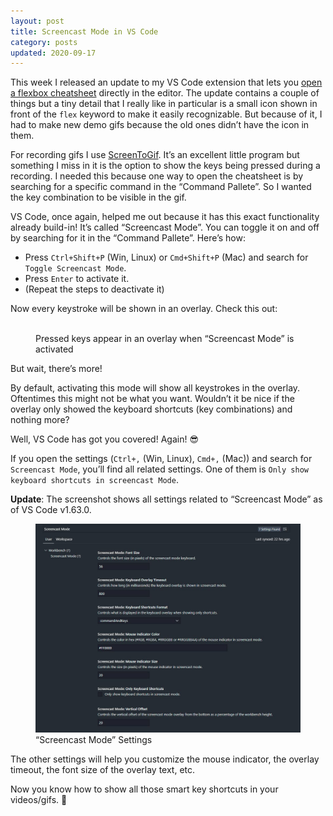 ```yaml
---
layout: post
title: Screencast Mode in VS Code
category: posts
updated: 2020-09-17
---
```


This week I released an update to my VS Code extension that lets you [open a flexbox cheatsheet](https://marketplace.visualstudio.com/items?itemName=dzhavat.css-flexbox-cheatsheet) directly in the editor. The update contains a couple of things but a tiny detail that I really like in particular is a small icon shown in front of the `flex` keyword to make it easily recognizable. But because of it, I had to make new demo gifs because the old ones didn’t have the icon in them.

For recording gifs I use [ScreenToGif](https://www.screentogif.com/). It’s an excellent little program but something I miss in it is the option to show the keys being pressed during a recording. I needed this because one way to open the cheatsheet is by searching for a specific command in the “Command Pallete”. So I wanted the key combination to be visible in the gif.

VS Code, once again, helped me out because it has this exact functionality already build-in! It’s called “Screencast Mode”. You can toggle it on and off by searching for it in the “Command Pallete”. Here’s how:

- Press `Ctrl+Shift+P` (Win, Linux) or `Cmd+Shift+P` (Mac) and search for `Toggle Screencast Mode`.
- Press `Enter` to activate it.
- (Repeat the steps to deactivate it)

Now every keystroke will be shown in an overlay. Check this out:

<figure>
  <img src="/assets/img/2019/09/18/hey.gif" alt="">
  <figcaption>Pressed keys appear in an overlay when “Screencast Mode” is activated</figcaption>
</figure>

But wait, there’s more!

By default, activating this mode will show all keystrokes in the overlay. Oftentimes this might not be what you want. Wouldn’t it be nice if the overlay only showed the keyboard shortcuts (key combinations) and nothing more?

Well, VS Code has got you covered! Again! 😎

If you open the settings (`Ctrl+,` (Win, Linux), `Cmd+,` (Mac)) and search for `Screencast Mode`, you’ll find all related settings. One of them is `Only show keyboard shortcuts in screencast Mode`.

**Update**: The screenshot shows all settings related to “Screencast Mode” as of VS Code v1.63.0.

<figure>
  <img src="/assets/img/2019/09/18/screencast-mode-settings.jpg" alt="">
  <figcaption>“Screencast Mode” Settings</figcaption>
</figure>

The other settings will help you customize the mouse indicator, the overlay timeout, the font size of the overlay text, etc.

Now you know how to show all those smart key shortcuts in your videos/gifs. 🚀
